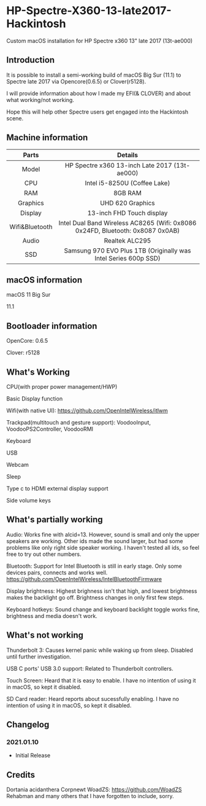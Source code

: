 # HP-Spectre-X360-13-late2017-Hackintosh
Custom macOS installation for HP Spectre x360 13" late 2017 (13t-ae000)

## Introduction
It is possible to install a semi-working build of macOS Big Sur (11.1) to Spectre late 2017 via Opencore(0.6.5) or Clover(r5128).

I will provide information about how I made my EFI(& CLOVER) and about what working/not working.

Hope this will help other Spectre users get engaged into the Hackintosh scene.

## Machine information
|Parts|Details
|:---:|:---:|
Model | HP Spectre x360 13-inch Late 2017 (13t-ae000)
CPU | Intel i5-8250U (Coffee Lake)
RAM | 8GB RAM
Graphics | UHD 620 Graphics
Display | 13-inch FHD Touch display
Wifi&Bluetooth | Intel Dual Band Wireless AC8265 (Wifi: 0x8086 0x24FD, Bluetooth: 0x8087 0x0AB)
Audio | Realtek ALC295
SSD | Samsung 970 EVO Plus 1TB (Originally was Intel Series 600p SSD)

## macOS information
macOS 11 Big Sur

11.1

## Bootloader information
OpenCore: 0.6.5

Clover: r5128

## What's Working
CPU(with proper power management/HWP)

Basic Display function

Wifi(with native UI): https://github.com/OpenIntelWireless/itlwm

Trackpad(multitouch and gesture support): VoodooInput, VoodooPS2Controller, VoodooRMI

Keyboard

USB

Webcam

Sleep

Type c to HDMI external display support

Side volume keys

## What's partially working
Audio: Works fine with alcid=13. However, sound is small and only the upper speakers are working. Other ids made the sound larger, but had some problems like only right side speaker working. I haven't tested all ids, so feel free to try out other numbers.

Bluetooth: Support for Intel Bluetooth is still in early stage. Only some devices pairs, connects and works well. https://github.com/OpenIntelWireless/IntelBluetoothFirmware

Display brightness: Highest brighness isn't that high, and lowest brightness makes the backlight go off. Brightness changes in only first few steps.

Keyboard hotkeys: Sound change and keyboard backlight toggle works fine, brightness and media doesn't work.

## What's not working
Thunderbolt 3: Causes kernel panic while waking up from sleep. Disabled until further investigation.

USB C ports' USB 3.0 support: Related to Thunderbolt controllers.

Touch Screen: Heard that it is easy to enable. I have no intention of using it in macOS, so kept it disabled.

SD Card reader: Heard reports about sucessfully enabling. I have no intention of using it in macOS, so kept it disabled.


## Changelog
### 2021.01.10
- Initial Release

## Credits
Dortania
acidanthera
Corpnewt
WoadZS: https://github.com/WoadZS
Rehabman
and many others that I have forgotten to include, sorry.
